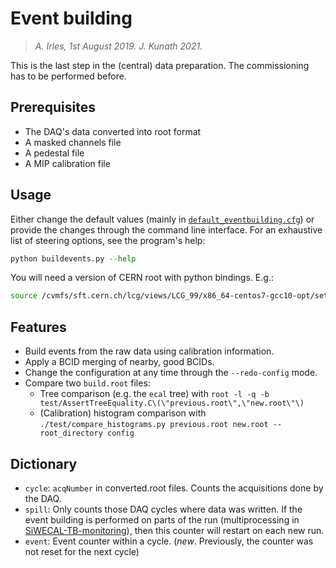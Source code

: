 # Event building

> _A. Irles, 1st August 2019. J. Kunath 2021._

This is the last step in the (central) data preparation.
The commissioning has to be performed before.


## Prerequisites

- The DAQ's data converted into root format
- A masked channels file
- A pedestal file
- A MIP calibration file

## Usage

Either change the default values (mainly in [`default_eventbuilding.cfg`](./default_eventbuilding.cfg))
or provide the changes through the command line interface.
For an exhaustive list of steering options, see the program's help:

```python
python buildevents.py --help
```

You will need a version of CERN root with python bindings. E.g.:

```bash
source /cvmfs/sft.cern.ch/lcg/views/LCG_99/x86_64-centos7-gcc10-opt/setup.sh
```

## Features

- Build events from the raw data using calibration information.
- Apply a BCID merging of nearby, good BCIDs.
- Change the configuration at any time through the `--redo-config` mode.
- Compare two `build.root` files:
  - Tree comparison (e.g. the `ecal` tree) with
    `root -l -q -b test/AssertTreeEquality.C\(\"previous.root\",\"new.root\"\)`
  - (Calibration) histogram comparison with
    `./test/compare_histograms.py previous.root new.root --root_directory config`

## Dictionary

- `cycle`: `acqNumber` in converted.root files. Counts the acquisitions done by the DAQ.
- `spill`: Only counts those DAQ cycles where data was written.
  If the event building is performed on parts of the run
  (multiprocessing in [SiWECAL-TB-monitoring](https://github.com/SiWECAL-TestBeam/SiWECAL-TB-monitoring)),
  then this counter will restart on each new run.
- `event`: Event counter within a cycle.
  (_new_. Previously, the counter was not reset for the next cycle)
